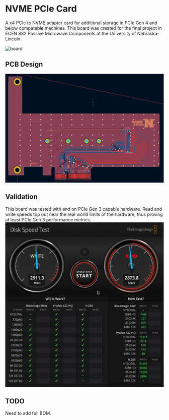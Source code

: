 # NVME PCIe Card

A x4 PCIe to NVME adapter card for additional storage in PCIe Gen 4 and below compatable machines.
This board was created for the final project in ECEN 882 Passive Microwave Components at the University of Nebraska-Lincoln.

![board](assets/production.jpeg)

## PCB Design
![pcb](assets/board.png)

## Validation

This board was tested with and on PCIe Gen 3 capable hardware. Read and write speeds top out near the real world limits of the hardware, thus proving at least PCIe Gen 3 performance metrics.
![valid](assets/validate.png)

## TODO
Need to add full BOM.